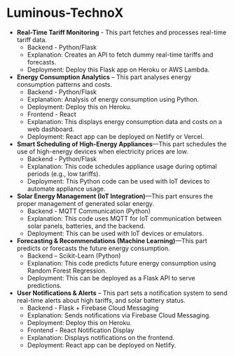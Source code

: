 # Luminous-TechnoX

- **Real-Time Tariff Monitoring** - This part fetches and processes real-time tariff data.
  - Backend - Python/Flask
  - Explanation: Creates an API to fetch dummy real-time tariffs and forecasts.
  - Deployment: Deploy this Flask app on Heroku or AWS Lambda.
- **Energy Consumption Analytics** – This part analyses energy consumption patterns and costs.
  - Backend - Python/Flask
  - Explanation: Analysis of energy consumption using Python.
  - Deployment: Deploy this on Heroku.
  - Frontend - React
  - Explanation: This displays energy consumption data and costs on a web dashboard.
  - Deployment: React app can be deployed on Netlify or Vercel.
- **Smart Scheduling of High-Energy Appliances**—This part schedules the use of high-energy devices when electricity prices are low.
  - Backend - Python/Flask
  - Explanation: This code schedules appliance usage during optimal periods (e.g., low tariffs).
  - Deployment: This Python code can be used with IoT devices to automate appliance usage.
- **Solar Energy Management (IoT Integration)**—This part ensures the proper management of generated solar energy.
  - Backend - MQTT Communication (Python)
  - Explanation: This code uses MQTT for IoT communication between solar panels, batteries, and the backend.
  - Deployment: This can be used with IoT devices or emulators.
- **Forecasting & Recommendations (Machine Learning)**—This part predicts or forecasts the future energy consumption.
  - Backend – Scikit-Learn (Python)
  - Explanation: This code predicts future energy consumption using Random Forest Regression.
  - Deployment: This can be deployed as a Flask API to serve predictions.
- **User Notifications & Alerts** – This part sets a notification system to send real-time alerts about high tariffs, and solar battery status.
  - Backend - Flask + Firebase Cloud Messaging
  - Explanation: Sends notifications via Firebase Cloud Messaging.
  - Deployment: Deploy this on Heroku.
  - Frontend - React Notification Display
  - Explanation: Displays notifications on the frontend.
  - Deployment: React app can be deployed on Netlify.













